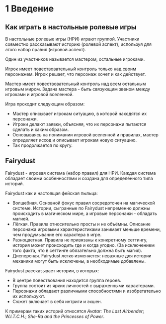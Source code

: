 # 1 Введение

## Как играть в настольные ролевые игры

В настольные ролевые игры (НРИ) играют группой.
Участники совместно рассказывают историю (ролевой аспект), используя для этого набор правил (игровой аспект).

Один из участников называется мастером, остальные игроками.

Игрок имеет повествовательный контроль только над своим персонажем.
Игрок решает, что персонаж хочет и как действует.

Мастер имеет повествовательный контроль над всем остальным игровым миром.
Задача мастера - быть связующим звеном между игроками и игровой вселенной.

Игра проходит следующим образом:
- Мастер описывает игрокам ситуацию, в которой находятся их персонажи.
- Игроки делают заявки, объясняя, что их персонажи пытаются сделать и каким образом.
- Основываясь на понимании игровой вселенной и правилах, мастер определяет исход и описывает игрокам новую ситуацию.
- Так продолжается по кругу.

## Fairydust

Fairydust - игровая система (набор правил) для НРИ.
Каждая система обладает своими особенностями и создана для определённого типа историй.

Fairydust как и настоящая фейская пыльца:
- Волшебная. Основной фокус правил сосредоточен на магической системе.
  Истории, сыгранные по Fairydust непременно должны происходить в магическом мире,
  а игровые персонажи - обладать магией.
- Лёгкая. Правила относительно просты и не объёмны.
  Описание персонажа игровыми характеристиками занимает меньше времени,
  чем продумывание его характера в игре.
- Разноцветная. Правила не привязаны к конкретному сеттингу, история может происходить где и когда угодно.
  (За исключением того факта, что в сеттинге обязательно должна быть магия).
- Дисперсная. Fairydust легко изменяется: неважные для истории механики могут быть исключены,
  а необходимые добавлены.

Fairydust рассказывает истории, в которых:
- В центре повествования находится группа героев.
- Группа состоит из ярких личностей с выраженными характерами.
- Персонажи обладают различными способностями и изобретательно их используют.
- Сюжет включает в себя интриги и экшен.

К примерам таких историй относятся _Avatar: The Last Airbender_; _W.I.T.C.H._; _She-Ra and the Princesses of Power_.